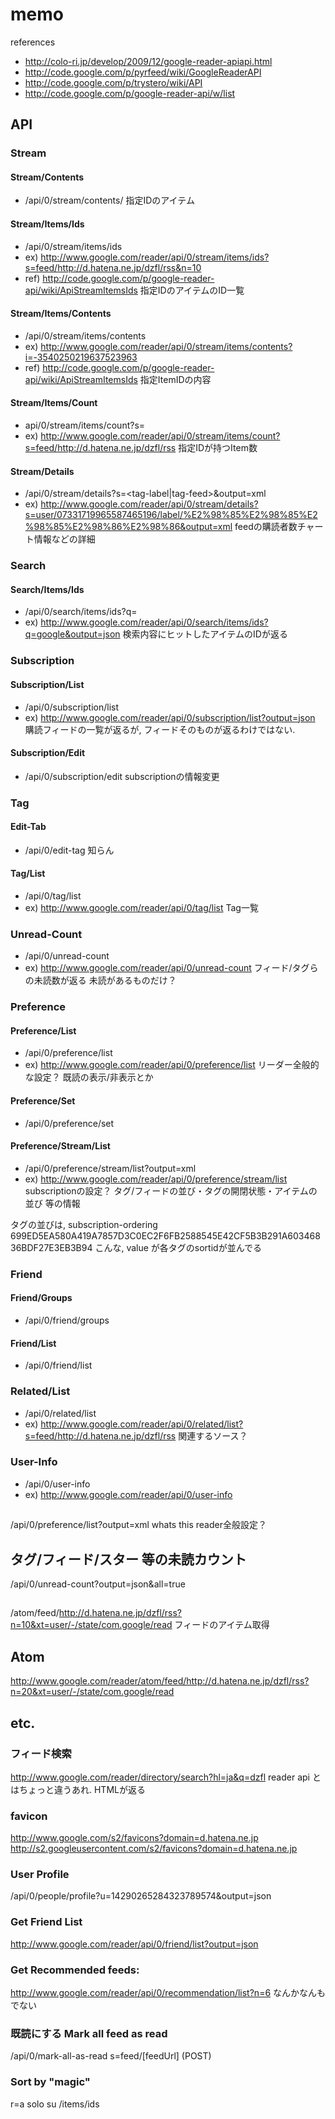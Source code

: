 



memo
======
references
- http://colo-ri.jp/develop/2009/12/google-reader-apiapi.html
- http://code.google.com/p/pyrfeed/wiki/GoogleReaderAPI
- http://code.google.com/p/trystero/wiki/API
- http://code.google.com/p/google-reader-api/w/list

API
---

### Stream

#### Stream/Contents
- /api/0/stream/contents/<Id>
指定IDのアイテム

#### Stream/Items/Ids
- /api/0/stream/items/ids
- ex) http://www.google.com/reader/api/0/stream/items/ids?s=feed/http://d.hatena.ne.jp/dzfl/rss&n=10
- ref) http://code.google.com/p/google-reader-api/wiki/ApiStreamItemsIds
指定IDのアイテムのID一覧

#### Stream/Items/Contents
- /api/0/stream/items/contents
- ex) http://www.google.com/reader/api/0/stream/items/contents?i=-3540250219637523963
- ref) http://code.google.com/p/google-reader-api/wiki/ApiStreamItemsIds
指定ItemIDの内容

#### Stream/Items/Count
- api/0/stream/items/count?s=<Id>
- ex) http://www.google.com/reader/api/0/stream/items/count?s=feed/http://d.hatena.ne.jp/dzfl/rss
指定IDが持つItem数

#### Stream/Details
- /api/0/stream/details?s=<tag-label|tag-feed>&output=xml
- ex) http://www.google.com/reader/api/0/stream/details?s=user/07331719965587465196/label/%E2%98%85%E2%98%85%E2%98%85%E2%98%86%E2%98%86&output=xml
feedの購読者数チャート情報などの詳細


### Search
#### Search/Items/Ids
- /api/0/search/items/ids?q=<STRING>
- ex) http://www.google.com/reader/api/0/search/items/ids?q=google&output=json
検索内容にヒットしたアイテムのIDが返る


### Subscription
#### Subscription/List
- /api/0/subscription/list
- ex) http://www.google.com/reader/api/0/subscription/list?output=json
購読フィードの一覧が返るが, フィードそのものが返るわけではない.

#### Subscription/Edit
- /api/0/subscription/edit
subscriptionの情報変更


### Tag
#### Edit-Tab
- /api/0/edit-tag
知らん

#### Tag/List
- /api/0/tag/list
- ex) http://www.google.com/reader/api/0/tag/list
Tag一覧

### Unread-Count
- /api/0/unread-count
- ex) http://www.google.com/reader/api/0/unread-count
フィード/タグらの未読数が返る
未読があるものだけ？

### Preference
#### Preference/List
- /api/0/preference/list
- ex) http://www.google.com/reader/api/0/preference/list
リーダー全般的な設定？
既読の表示/非表示とか

#### Preference/Set
- /api/0/preference/set

#### Preference/Stream/List
- /api/0/preference/stream/list?output=xml
- ex) http://www.google.com/reader/api/0/preference/stream/list
subscriptionの設定？
タグ/フィードの並び・タグの開閉状態・アイテムの並び
等の情報

タグの並びは,
    <list name="user/07331719965587465196/state/com.google/root">
    <object>
        <string name="id">subscription-ordering</string>
            <string name="value">
                699ED5EA580A419A7857D3C0EC2F6FB2588545E42CF5B3B291A60346836BDF27E3EB3B94
            </string>
        </object>
    </list>
こんな, value が各タグのsortidが並んでる


### Friend
#### Friend/Groups
- /api/0/friend/groups
#### Friend/List
- /api/0/friend/list

### Related/List
- /api/0/related/list
- ex) http://www.google.com/reader/api/0/related/list?s=feed/http://d.hatena.ne.jp/dzfl/rss
関連するソース？

### User-Info
- /api/0/user-info
- ex) http://www.google.com/reader/api/0/user-info




##
/api/0/preference/list?output=xml
whats this
reader全般設定？


## タグ/フィード/スター 等の未読カウント
/api/0/unread-count?output=json&all=true

##
/atom/feed/http://d.hatena.ne.jp/dzfl/rss?n=10&xt=user/-/state/com.google/read
フィードのアイテム取得

Atom
----

http://www.google.com/reader/atom/feed/http://d.hatena.ne.jp/dzfl/rss?n=20&xt=user/-/state/com.google/read

etc.
----

### フィード検索
http://www.google.com/reader/directory/search?hl=ja&q=dzfl
reader api とはちょっと違うあれ.
HTMLが返る

### favicon
http://www.google.com/s2/favicons?domain=d.hatena.ne.jp
http://s2.googleusercontent.com/s2/favicons?domain=d.hatena.ne.jp


### User Profile
/api/0/people/profile?u=14290265284323789574&output=json

### Get Friend List
http://www.google.com/reader/api/0/friend/list?output=json

### Get Recommended feeds:
http://www.google.com/reader/api/0/recommendation/list?n=6
なんかなんもでない


### 既読にする Mark all feed as read
/api/0/mark-all-as-read s=feed/[feedUrl] (POST)

### Sort by "magic"
r=a solo su /items/ids












